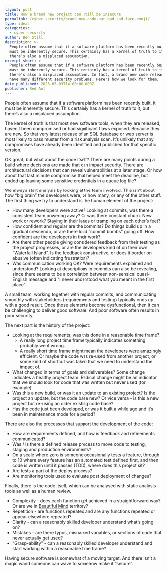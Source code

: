 ```yaml
---
layout: post
title: How a brand new project can still be insecure
permalink: /cyber-security/brand-new-code-but-bad-sad-face-emoji/
type: ideas
categories:
  - cyber-security
author: Ben Still
description: >-
  People often assume that if a software platform has been recently built, it
  must be inherently secure. This certainly has a kernel of truth to it, but
  there’s also a misplaced assumption.
excerpt_short: >-
  People often assume that if a software platform has been recently built, it
  must be inherently secure. This certainly has a kernel of truth to it, but
  there’s also a misplaced assumption. In fact, a brand new code release can
  have many different security problems. Here's how we look for them.
date_published: 2023-05-03T14:00:00.000Z
publisher: Red Ant
---
```


People often assume that if a software platform has been recently built, it must be inherently secure. This certainly has a kernel of truth to it, but there’s also a misplaced assumption.

The kernel of truth is that most new software tools, when they are released, haven’t been compromised or had significant flaws exposed. Because they are new. So that very latest release of an SQL database or web server is most likely to pass muster from a risk analysis scan. It’s unlikely that any compromises have already been identified and published for that specific version.

OK great, but what about the code itself? There are many points during a build where decisions are made that can impact security. There are architectural decisions that can reveal vulnerabilities at a later stage. Or how about that last minute compromise that helped meet the deadline, but ended up leaving some sensitive credentials in a queue log file?

We always start analysis by looking at the team involved. This isn’t about how “big brain” the developers were, or how many, or any of the other stuff. The first thing we try to understand is the human element of the project:

* How many developers were active? Looking at commits, was there a consistent team powering away? Or was there constant churn. New work or rework? Staying in their lanes or trampling on each other’s feet?
* How confident and regular are the commits? Do things build up in a gradual crescendo, or are there loud “commit bombs” going off. How confident are the developers in their work? 
* Are there other people giving considered feedback from their testing as the project progresses, or are the developers kind of on their own “Waterfall Island”. Is the feedback constructive, or does it border on abusive (often indicating frustration)?
* Was communication working OK? Were requirements explained and understood? Looking at descriptions in commits can also be revealing, since there seems to be a correlation between non-sensical quasi-English message and “I never understood what you meant in the first place”

A small team, working together with regular commits, and communicating smoothly with stakeholders (requirements and testing) typically ends up with a good result. Once those elements become dysfunctional, then it can be challenging to deliver good software. And poor software often results in poor security.

The next part is the history of the project:

* Looking at the requirements, was this done in a reasonable time frame? 
  * A really long project time frame typically indicates something probably went wrong.
  * A really short time frame might mean the developers were amazingly efficient. Or maybe the code was re-used from another project, or some kind of shortcut was taken that we need to understand the impact of.
* What changed in terms of goals and deliverables? Some change indicates a healthy project team. Radical change might be an indicator that we should look for code that was written but never used (for example)
* Was this a new build, or was it an update to an existing project? Is the project an update, but the code base new? Or vice versa - is this a new project but re-using an older existing code base?
* Has the code just been developed, or was it built a while ago and it’s been in maintenance mode for a period?

There are also the processes that support the development of the code:

* How are requirements defined, and how is feedback and refinements communicated?
* Was / is there a defined release process to move code to testing, staging and production environments?
* On a scale where zero is someone occasionally tests a feature, through to 10 where every feature has an automated test defined first, and then code is written until it passes (TDD), where does this project sit?
* Are tests a part of the deploy process?
* Are monitoring tools used to evaluate post deployment of changes?

Finally, there is the code itself, which can be analysed with static analysis tools as well as a human review.

* Complexity - does each function get achieved in a straightforward way? Or are we in [Beautiful Mind](https://gfycat.com/enlighteneddarlingcreature) territory?
* Repetition - are functions repeated and are any functions repeated or appear elsewhere repeated?
* Clarity - can a reasonably skilled developer understand what’s going on?
* Mistakes - are there typos, misnamed variables, or sections of code that never actually get used?
* “Grasp-ability” - can a reasonably skilled developer understand and start working within a reasonable time frame?

Having secure software is somewhat of a moving target. And there isn’t a magic wand someone can wave to somehow make it “secure”. 
